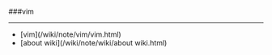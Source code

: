 ###vim

------

<div id=archive_tags>
<ul>
<li>[vim](/wiki/note/vim/vim.html)</li> 
<li>[about wiki](/wiki/note/wiki/about wiki.html)</li> 
</ul>
</div>
